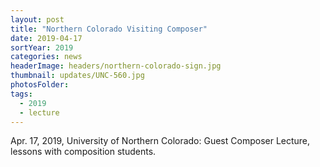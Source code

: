 ```yaml
---
layout: post
title: "Northern Colorado Visiting Composer"
date: 2019-04-17
sortYear: 2019
categories: news
headerImage: headers/northern-colorado-sign.jpg
thumbnail: updates/UNC-560.jpg
photosFolder:
tags:
  - 2019
  - lecture
---
```

Apr. 17, 2019, University of Northern Colorado: Guest Composer Lecture, lessons with composition students.
